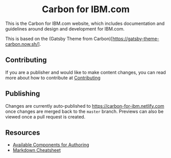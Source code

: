 <h1 align="center">
  Carbon for IBM.com
</h1>

This is the Carbon for IBM.com website, which includes documentation and guidelines around design and development for IBM.com.

This is based on the (Gatsby Theme from Carbon)[https://gatsby-theme-carbon.now.sh/].

## Contributing
If you are a publisher and would like to make content changes, you can read more about how to contribute at [Contributing](https://github.com/carbon-design-system/carbon-for-ibm-website/blob/master/.github/CONTRIBUTING.md)

## Publishing
Changes are currently auto-published to https://carbon-for-ibm.netlify.com once changes are merged back to the `master` branch. Previews can also be viewed once a pull request is created.

## Resources

- [Available Components for Authoring](https://gatsby-theme-carbon.now.sh/components/markdown)
- [Markdown Cheatsheet](https://github.com/adam-p/markdown-here/wiki/Markdown-Cheatsheet)
